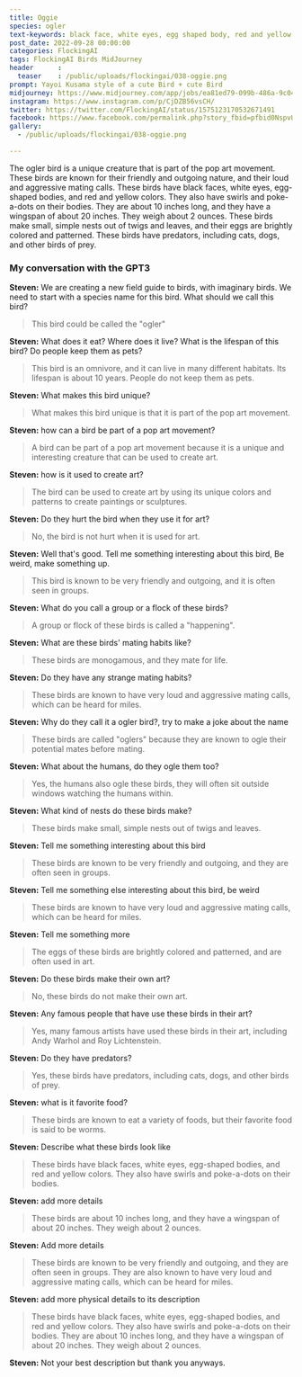 ```yaml
---
title: Oggie
species: ogler
text-keywords: black face, white eyes, egg shaped body, red and yellow colors, swirls, poke-a-dots. 
post_date: 2022-09-28 00:00:00
categories: FlockingAI
tags: FlockingAI Birds MidJourney 
header      :
  teaser    : /public/uploads/flockingai/038-oggie.png
prompt: Yayoi Kusama style of a cute Bird + cute Bird
midjourney: https://www.midjourney.com/app/jobs/ea81ed79-099b-486a-9c04-2444d4015ba8
instagram: https://www.instagram.com/p/CjDZB56vsCH/
twitter: https://twitter.com/FlockingAI/status/1575123170532671491
facebook: https://www.facebook.com/permalink.php?story_fbid=pfbid0NspvUV4o9C2Yo3HiS3dQWpJrXSqQYuVNExJ6L9rqedFi9UR1nWAQa1bawK5s1tNbl&id=100359656135677
gallery: 
  - /public/uploads/flockingai/038-oggie.png

---
```


The ogler bird is a unique creature that is part of the pop art movement. These birds are known for their friendly and outgoing nature, and their loud and aggressive mating calls. These birds have black faces, white eyes, egg-shaped bodies, and red and yellow colors. They also have swirls and poke-a-dots on their bodies. They are about 10 inches long, and they have a wingspan of about 20 inches. They weigh about 2 ounces. These birds make small, simple nests out of twigs and leaves, and their eggs are brightly colored and patterned. These birds have predators, including cats, dogs, and other birds of prey.

### My conversation with the GPT3

**Steven:** We are creating a new field guide to birds, with imaginary birds. We need to start with a species name for this bird. What should we call this bird?

> This bird could be called the "ogler"

**Steven:** What does it eat? Where does it live? What is the lifespan of this bird? Do people keep them as pets?

> This bird is an omnivore, and it can live in many different habitats. Its lifespan is about 10 years. People do not keep them as pets.

**Steven:** What makes this bird unique?

> What makes this bird unique is that it is part of the pop art movement.

**Steven:** how can a bird be part of a pop art movement?

> A bird can be part of a pop art movement because it is a unique and interesting creature that can be used to create art.

**Steven:** how is it used to create art?

> The bird can be used to create art by using its unique colors and patterns to create paintings or sculptures.

**Steven:** Do they hurt the bird when they use it for art?

> No, the bird is not hurt when it is used for art.

**Steven:** Well that's good. Tell me something interesting about this bird, Be weird, make something up.

> This bird is known to be very friendly and outgoing, and it is often seen in groups.

**Steven:** What do you call a group or a flock of these birds?

> A group or flock of these birds is called a "happening".

**Steven:** What are these birds' mating habits like?

> These birds are monogamous, and they mate for life.

**Steven:** Do they have any strange mating habits?

> These birds are known to have very loud and aggressive mating calls, which can be heard for miles.

**Steven:** Why do they call it a ogler bird?, try to make a joke about the name

> These birds are called "oglers" because they are known to ogle their potential mates before mating.

**Steven:** What about the humans, do they ogle them too?

> Yes, the humans also ogle these birds, they will often sit outside windows watching the humans within.

**Steven:** What kind of nests do these birds make?

> These birds make small, simple nests out of twigs and leaves.

**Steven:** Tell me something interesting about this bird

> These birds are known to be very friendly and outgoing, and they are often seen in groups.

**Steven:** Tell me something else interesting about this bird, be weird

> These birds are known to have very loud and aggressive mating calls, which can be heard for miles.

**Steven:** Tell me something more

> The eggs of these birds are brightly colored and patterned, and are often used in art.

**Steven:** Do these birds make their own art?

> No, these birds do not make their own art.

**Steven:** Any famous people that have use these birds in their art?

> Yes, many famous artists have used these birds in their art, including Andy Warhol and Roy Lichtenstein.

**Steven:** Do they have predators?

> Yes, these birds have predators, including cats, dogs, and other birds of prey.

**Steven:** what is it favorite food?

> These birds are known to eat a variety of foods, but their favorite food is said to be worms.

**Steven:** Describe what these birds look like

> These birds have black faces, white eyes, egg-shaped bodies, and red and yellow colors. They also have swirls and poke-a-dots on their bodies.

**Steven:** add more details

> These birds are about 10 inches long, and they have a wingspan of about 20 inches. They weigh about 2 ounces.

**Steven:** Add more details

> These birds are known to be very friendly and outgoing, and they are often seen in groups. They are also known to have very loud and aggressive mating calls, which can be heard for miles.

**Steven:** add more physical details to its description

> These birds have black faces, white eyes, egg-shaped bodies, and red and yellow colors. They also have swirls and poke-a-dots on their bodies. They are about 10 inches long, and they have a wingspan of about 20 inches. They weigh about 2 ounces.

**Steven:** Not your best description but thank you anyways.
